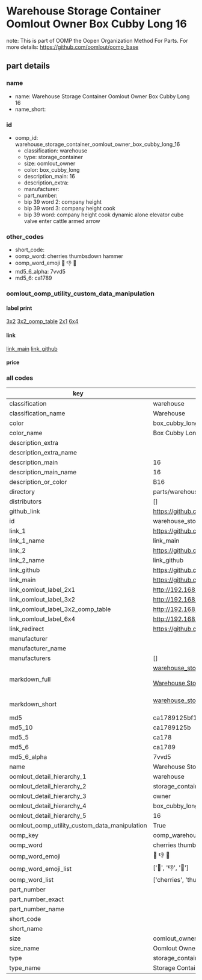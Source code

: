 # Warehouse Storage Container Oomlout Owner Box Cubby Long 16  

note: This is part of OOMP the Oopen Organization Method For Parts. For more details: https://github.com/oomlout/oomp_base

##  part details
  







### name
* name: Warehouse Storage Container Oomlout Owner Box Cubby Long 16
* name_short: 
### id
* oomp_id: warehouse_storage_container_oomlout_owner_box_cubby_long_16
  * classification: warehouse
  * type: storage_container
  * size: oomlout_owner
  * color: box_cubby_long
  * description_main: 16
  * description_extra: 
  * manufacturer: 
  * part_number: 
  * bip 39 word 2: company height
  * bip 39 word 3: company height cook
  * bip 39 word: company height cook dynamic alone elevator cube valve enter cattle armed arrow

### other_codes
* short_code: 
* oomp_word: cherries thumbsdown hammer
* oomp_word_emoji :cherries: :thumbsdown: :hammer:
* md5_6_alpha: 7vvd5
* md5_6: ca1789






### oomlout_oomp_utility_custom_data_manipulation
#### label print
[3x2](http://192.168.1.245:1112/?label=oomp%207vvd5)
[3x2_oomp_table](http://192.168.1.108:1112/?label=oomp%207vvd5)
[2x1](http://192.168.1.242:1112/?label=oomp%207vvd5)
[6x4](http://192.168.1.55:1112/?label=oomp%207vvd5)    

#### link

[link_main](https://github.com/oomlout/oomlout_oomp_version_1_messy/tree/main/parts/warehouse_storage_container_oomlout_owner_box_cubby_long_16) [link_github](https://github.com/oomlout/oomlout_oomp_version_1_messy/tree/main/parts/warehouse_storage_container_oomlout_owner_box_cubby_long_16)                             

#### price







### all codes 
| key | value |  
| --- | --- |  
| classification | warehouse |  
| classification_name | Warehouse |  
| color | box_cubby_long |  
| color_name | Box Cubby Long |  
| description_extra |  |  
| description_extra_name |  |  
| description_main | 16 |  
| description_main_name | 16 |  
| description_or_color | B16 |  
| directory | parts/warehouse_storage_container_oomlout_owner_box_cubby_long_16 |  
| distributors | [] |  
| github_link | https://github.com/oomlout/oomlout_oomp_part_src/tree/main/parts/warehouse_storage_container_oomlout_owner_box_cubby_long_16 |  
| id | warehouse_storage_container_oomlout_owner_box_cubby_long_16 |  
| link_1 | https://github.com/oomlout/oomlout_oomp_version_1_messy/tree/main/parts/warehouse_storage_container_oomlout_owner_box_cubby_long_16 |  
| link_1_name | link_main |  
| link_2 | https://github.com/oomlout/oomlout_oomp_version_1_messy/tree/main/parts/warehouse_storage_container_oomlout_owner_box_cubby_long_16 |  
| link_2_name | link_github |  
| link_github | https://github.com/oomlout/oomlout_oomp_version_1_messy/tree/main/parts/warehouse_storage_container_oomlout_owner_box_cubby_long_16 |  
| link_main | https://github.com/oomlout/oomlout_oomp_version_1_messy/tree/main/parts/warehouse_storage_container_oomlout_owner_box_cubby_long_16 |  
| link_oomlout_label_2x1 | http://192.168.1.242:1112/?label=oomp%207vvd5 |  
| link_oomlout_label_3x2 | http://192.168.1.245:1112/?label=oomp%207vvd5 |  
| link_oomlout_label_3x2_oomp_table | http://192.168.1.108:1112/?label=oomp%207vvd5 |  
| link_oomlout_label_6x4 | http://192.168.1.55:1112/?label=oomp%207vvd5 |  
| link_redirect | https://github.com/oomlout/oomlout_oomp_version_1_messy/tree/main/parts/warehouse_storage_container_oomlout_owner_box_cubby_long_16 |  
| manufacturer |  |  
| manufacturer_name |  |  
| manufacturers | [] |  
| markdown_full | [warehouse_storage_container_oomlout_owner_box_cubby_long_16](none)<br>[](none)<br>[Warehouse Storage Container Oomlout Owner Box Cubby Long 16](none)<br><br> |  
| markdown_short | [warehouse_storage_container_oomlout_owner_box_cubby_long_16](none)<br><br> |  
| md5 | ca1789125bf106ad1f83744c5f5aa974 |  
| md5_10 | ca1789125b |  
| md5_5 | ca178 |  
| md5_6 | ca1789 |  
| md5_6_alpha | 7vvd5 |  
| name | Warehouse Storage Container Oomlout Owner Box Cubby Long 16 |  
| oomlout_detail_hierarchy_1 | warehouse |  
| oomlout_detail_hierarchy_2 | storage_container |  
| oomlout_detail_hierarchy_3 | owner |  
| oomlout_detail_hierarchy_4 | box_cubby_long |  
| oomlout_detail_hierarchy_5 | 16 |  
| oomlout_oomp_utility_custom_data_manipulation | True |  
| oomp_key | oomp_warehouse_storage_container_oomlout_owner_box_cubby_long_16 |  
| oomp_word | cherries thumbsdown hammer |  
| oomp_word_emoji | :cherries: :thumbsdown: :hammer: |  
| oomp_word_emoji_list | [':cherries:', ':thumbsdown:', ':hammer:'] |  
| oomp_word_list | ['cherries', 'thumbsdown', 'hammer'] |  
| part_number |  |  
| part_number_exact |  |  
| part_number_name |  |  
| short_code |  |  
| short_name |  |  
| size | oomlout_owner |  
| size_name | Oomlout Owner |  
| type | storage_container |  
| type_name | Storage Container |  
